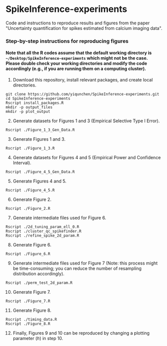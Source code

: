 # SpikeInference-experiments
Code and instructions to reproduce results and figures from the paper "Uncertainty quantification for spikes estimated from calcium imaging data".

### Step-by-step instructions for reproducing figures
#### Note that all the R codes assume that the default working directory is `~/Desktop/SpikeInference-experiments` which might not be the case. Please double check your working directories and modify the code accordingly (e.g., if you are running them on a computing cluster).

1. Download this repository, install relevant packages, and create local directories.
```
git clone https://github.com/yiqunchen/SpikeInference-experiments.git
cd SpikeInference-experiments
Rscript install_packages.R
mkdir -p output_files
mkdir -p plot_output
```
2. Generate datasets for Figures 1 and 3 (Empirical Selective Type I Error).
```
Rscript ./Figure_1_3_Gen_Data.R
```
3. Generate Figures 1 and 3.
```
Rscript ./Figure_1_3.R
```
4. Generate datasets for Figures 4 and 5 (Empirical Power and Confidence Interval).
```
Rscript ./Figure_4_5_Gen_Data.R
```
5. Generate Figures 4 and 5.
```
Rscript ./Figure_4_5.R
```
6. Generate Figure 2.
```
Rscript ./Figure_2.R
```
7. Generate intermediate files used for Figure 6.
```
Rscript ./2d_tuning_param_ell_0.R
Rscript ./cluster_qc_spikefinder.R
Rscript ./refine_spike_2d_param.R
```
8. Generate Figure 6.
```
Rscript ./Figure_6.R
```
9. Generate intermediate files used for Figure 7 (Note: this process might be time-consuming; you can reduce the number of resampling distribution accordingly).
```
Rscript ./perm_test_2d_param.R
```
10. Generate Figure 7.
```
Rscript ./Figure_7.R
```
11. Generate Figure 8.

```
Rscript ./timing_data.R
Rscript ./Figure_8.R
```

12. Finally, Figures 9 and 10 can be reproduced by changing a plotting parameter (*h*) in step 10.


